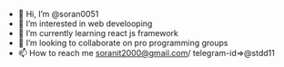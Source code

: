 - 👋 Hi, I’m @soran0051
- 👀 I’m interested in web develooping
- 🌱 I’m currently learning react js framework
- 💞️ I’m looking to collaborate on pro programming groups
- 📫 How to reach me soranit2000@gmail.com/ telegram-id=>@stdd11

<!---
soran0051/soran0051 is a ✨ special ✨ repository because its `README.md` (this file) appears on your GitHub profile.
You can click the Preview link to take a look at your changes.
--->

